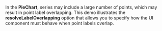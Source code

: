 In&nbsp;the **PieChart**, series may include a&nbsp;large number of&nbsp;points, which may result in&nbsp;point label overlapping. This demo illustrates the **resolveLabelOverlapping** option that allows you to&nbsp;specify how the UI component must behave when point labels overlap.